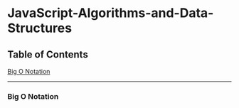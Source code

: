 # JavaScript-Algorithms-and-Data-Structures

## Table of Contents

[Big O Notation](Link)

---

### Big O Notation
